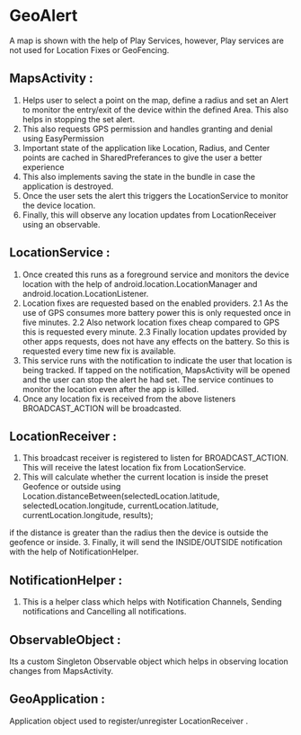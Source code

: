 # GeoAlert
A map is shown with the help of Play Services, however, Play services are not used for Location Fixes or GeoFencing.

## MapsActivity :

1. Helps user to select a point on the map, define a radius and set an Alert to monitor the entry/exit of the device within the defined Area. This also helps in stopping the set alert.
2. This also requests GPS permission and handles granting and denial using EasyPermission
3. Important state of the application like Location, Radius, and Center points are cached in SharedPreferances to give the user a better experience
4. This also implements saving the state in the bundle in case the application is destroyed.
5. Once the user sets the alert this triggers the LocationService to monitor the device location.
6. Finally, this will observe any location updates from LocationReceiver using an observable.

## LocationService :
1. Once created this runs as a foreground service and monitors the device location with the help of android.location.LocationManager and android.location.LocationListener.
2. Location fixes are requested based on the enabled providers.
  2.1 As the use of GPS consumes more battery power this is only requested once in five minutes.
  2.2 Also network location fixes cheap compared to GPS this is requested every minute.
  2.3 Finally location updates provided by other apps requests, does not have any effects on the battery. So this is requested every time new fix is available.
3. This service runs with the notification to indicate the user that location is being tracked.  If tapped on the notification, MapsActivity will be opened and the user can stop the alert he had set.  The service continues to monitor the location even after the app is killed.
4. Once any location fix is received from the above listeners BROADCAST_ACTION will be broadcasted.

## LocationReceiver :
1. This broadcast receiver is registered to listen for BROADCAST_ACTION. This will receive the latest location fix from LocationService.
2. This will calculate whether the current location is inside the preset Geofence or outside using
Location.distanceBetween(selectedLocation.latitude, selectedLocation.longitude, currentLocation.latitude, currentLocation.longitude, results);

if the distance is greater than the radius then the device is outside the geofence or inside.
3. Finally, it will send the INSIDE/OUTSIDE notification with the help of NotificationHelper.

## NotificationHelper :
1. This is a helper class which helps with Notification Channels, Sending notifications and Cancelling all notifications.

## ObservableObject :
Its a custom Singleton Observable object which helps in observing location changes from MapsActivity.

## GeoApplication :
Application object used to register/unregister LocationReceiver .
